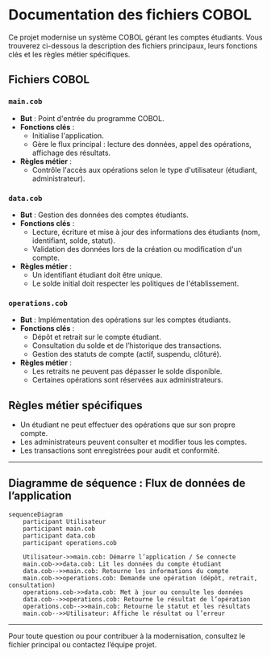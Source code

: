 # Documentation des fichiers COBOL

Ce projet modernise un système COBOL gérant les comptes étudiants. Vous trouverez ci-dessous la description des fichiers principaux, leurs fonctions clés et les règles métier spécifiques.

## Fichiers COBOL

### `main.cob`
- **But** : Point d'entrée du programme COBOL.
- **Fonctions clés** :
  - Initialise l'application.
  - Gère le flux principal : lecture des données, appel des opérations, affichage des résultats.
- **Règles métier** :
  - Contrôle l'accès aux opérations selon le type d'utilisateur (étudiant, administrateur).

### `data.cob`
- **But** : Gestion des données des comptes étudiants.
- **Fonctions clés** :
  - Lecture, écriture et mise à jour des informations des étudiants (nom, identifiant, solde, statut).
  - Validation des données lors de la création ou modification d'un compte.
- **Règles métier** :
  - Un identifiant étudiant doit être unique.
  - Le solde initial doit respecter les politiques de l'établissement.

### `operations.cob`
- **But** : Implémentation des opérations sur les comptes étudiants.
- **Fonctions clés** :
  - Dépôt et retrait sur le compte étudiant.
  - Consultation du solde et de l’historique des transactions.
  - Gestion des statuts de compte (actif, suspendu, clôturé).
- **Règles métier** :
  - Les retraits ne peuvent pas dépasser le solde disponible.
  - Certaines opérations sont réservées aux administrateurs.

## Règles métier spécifiques
- Un étudiant ne peut effectuer des opérations que sur son propre compte.
- Les administrateurs peuvent consulter et modifier tous les comptes.
- Les transactions sont enregistrées pour audit et conformité.

---

## Diagramme de séquence : Flux de données de l’application

```mermaid
sequenceDiagram
    participant Utilisateur
    participant main.cob
    participant data.cob
    participant operations.cob

    Utilisateur->>main.cob: Démarre l’application / Se connecte
    main.cob->>data.cob: Lit les données du compte étudiant
    data.cob-->>main.cob: Retourne les informations du compte
    main.cob->>operations.cob: Demande une opération (dépôt, retrait, consultation)
    operations.cob->>data.cob: Met à jour ou consulte les données
    data.cob-->>operations.cob: Retourne le résultat de l’opération
    operations.cob-->>main.cob: Retourne le statut et les résultats
    main.cob-->>Utilisateur: Affiche le résultat ou l’erreur
```

---
Pour toute question ou pour contribuer à la modernisation, consultez le fichier principal ou contactez l’équipe projet.
